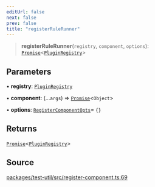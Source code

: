 ```yaml
---
editUrl: false
next: false
prev: false
title: "registerRuleRunner"
---
```


> **registerRuleRunner**(`registry`, `component`, `options`): [`Promise`]( https://developer.mozilla.org/docs/Web/JavaScript/Reference/Global_Objects/Promise )\<[`PluginRegistry`](/api/midnight-smoker/midnight-smoker/classes/pluginregistry/)\>

## Parameters

• **registry**: [`PluginRegistry`](/api/midnight-smoker/midnight-smoker/classes/pluginregistry/)

• **component**: (...`args`) => [`Promise`]( https://developer.mozilla.org/docs/Web/JavaScript/Reference/Global_Objects/Promise )\<`Object`\>

• **options**: [`RegisterComponentOpts`](/api/midnight-smoker/test-util/index/interfaces/registercomponentopts/)= `{}`

## Returns

[`Promise`]( https://developer.mozilla.org/docs/Web/JavaScript/Reference/Global_Objects/Promise )\<[`PluginRegistry`](/api/midnight-smoker/midnight-smoker/classes/pluginregistry/)\>

## Source

[packages/test-util/src/register-component.ts:69](https://github.com/boneskull/midnight-smoker/blob/417858b/packages/test-util/src/register-component.ts#L69)
